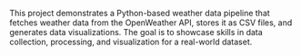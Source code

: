 This project demonstrates a Python-based weather data pipeline that fetches weather data from the OpenWeather API, stores it as CSV files, and generates data visualizations. The goal is to showcase skills in data collection, processing, and visualization for a real-world dataset.